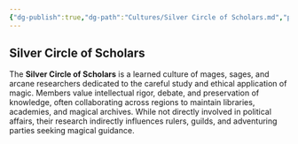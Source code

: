 ```yaml
---
{"dg-publish":true,"dg-path":"Cultures/Silver Circle of Scholars.md","permalink":"/cultures/silver-circle-of-scholars/","tags":["culture"],"dgShowFileTree":true}
---
```


## **Silver Circle of Scholars**

The **Silver Circle of Scholars** is a learned culture of mages, sages, and arcane researchers dedicated to the careful study and ethical application of magic. Members value intellectual rigor, debate, and preservation of knowledge, often collaborating across regions to maintain libraries, academies, and magical archives. While not directly involved in political affairs, their research indirectly influences rulers, guilds, and adventuring parties seeking magical guidance.